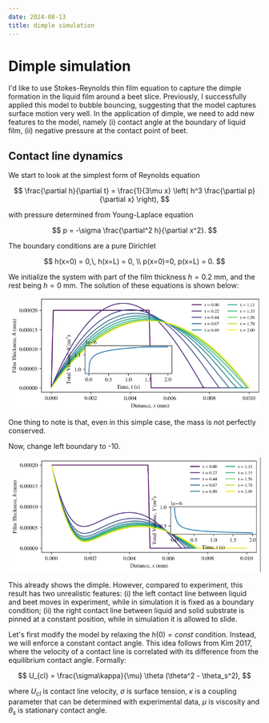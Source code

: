 ```yaml
---
date: 2024-08-13
title: dimple simulation
---
```


# Dimple simulation

I'd like to use Stokes-Reynolds thin film equation to capture the dimple formation in the liquid film around a beet slice. Previously, I successfully applied this model to bubble bouncing, suggesting that the model captures surface motion very well. In the application of dimple, we need to add new features to the model, namely (i) contact angle at the boundary of liquid film, (ii) negative pressure at the contact point of beet.

## Contact line dynamics

We start to look at the simplest form of Reynolds equation

$$
\frac{\partial h}{\partial t} = \frac{1}{3\mu x} \left( h^3 \frac{\partial p}{\partial x} \right), 
$$

with pressure determined from Young-Laplace equation

$$
p = -\sigma \frac{\partial^2 h}{\partial x^2}.
$$

The boundary conditions are a pure Dirichlet

$$
h(x=0) = 0,\, h(x=L) = 0, \\
p(x=0)=0, p(x=L) = 0. 
$$

We initialize the system with part of the film thickness $h=0.2$ mm, and the rest being $h=0$ mm. The solution of these equations is shown below:

![picture 0](/assets/images/2024/08/simple_thin_film.png)  

One thing to note is that, even in this simple case, the mass is not perfectly conserved.

Now, change left boundary to -10.

![picture 1](/assets/images/2024/08/const%20negative%20boundary%20pressure.png)

This already shows the dimple. However, compared to experiment, this result has two unrealistic features: (i) the left contact line between liquid and beet moves in experiment, while in simulation it is fixed as a boundary condition; (ii) the right contact line between liquid and solid substrate is pinned at a constant position, while in simulation it is allowed to slide. 

Let's first modify the model by relaxing the $h(0)=const$ condition. Instead, we will enforce a constant contact angle. This idea follows from Kim 2017, where the velocity of a contact line is correlated with its difference from the equilibrium contact angle. Formally:

$$
U_{cl} = \frac{\sigma\kappa}{\mu} \theta (\theta^2 - \theta_s^2),
$$

where $U_{cl}$ is contact line velocity, $\sigma$ is surface tension, $\kappa$ is a coupling parameter that can be determined with experimental data, $\mu$ is viscosity and $\theta_s$ is stationary contact angle.


